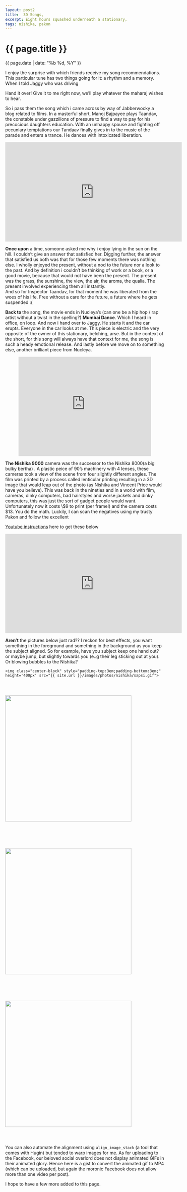 ```yaml
---
layout: post2
title:  3D Songs, 
excerpt: Eight hours squashed underneath a stationary, 
tags: nishika, pakon
---
```



<div class="row">
<div class="col-xs-8 col-xs-offset-2">




<h1> {{ page.title }} </h1>
<div class="pdate"> {{ page.date | date: "%b %d, %Y" }} </div>

<div class="col-md-10 col-md-offset-1">
<p>
I enjoy the surprise with which friends receive my song recommendations.  This
particular tune has two things going for it: a rhythm and a memory. When I told
Jaggy who was driving
</p>
<p>
Hand it over! Give it to me right now, we’ll play whatever the maharaj wishes to hear.
</p>
<p>
So i pass them the song which i came across by way of Jabberwocky a blog related
to films. In a masterful short, Manoj Bajpayee plays Taandav, the constable
 under gazzilions of pressure to find a way to pay for his precocious
daughters education. With an unhappy spouse and fighting off pecuniary
temptations our Tandaav finally gives in to the
music of the parade and enters a trance. He dances with intoxicated liberation.
</p>

<div style="text-align:center;">
<iframe width="560" height="315" src="https://www.youtube.com/embed/RgO1HvdcZl8" frameborder="0" allowfullscreen></iframe>
</div>

<p>
<b>Once upon</b> a time, someone asked me why i enjoy lying in the sun on the
hill. I couldn’t give an answer that satisfied her. Digging further, the answer
that satisfied us both was that for those few moments there was nothing else. I
wholly enjoyed the present, without a nod to the future nor a look to the
past. And by definition i couldn’t be thinking of work or a book, or a good
movie, because that would not have been the present. The present was the grass,
the sunshine, the view, the air, the aroma, the qualia. The present involved experiencing them all instantly.
<br/>
And so for Inspector Taandav, for that moment he was liberated from the woes of his life. Free without a care for the future, a future where he gets suspended :(
</p>

<p>
<b>Back to </b>the song, the movie ends in Nucleya’s (can one be a hip hop / rap artist
without a twist in the spelling?) <b>Mumbai Dance</b>. Which I heard in office, on
loop. And now i hand over to Jaggy. He starts it and the car erupts. Everyone in the
car looks at me. This piece is electric and the very opposite of the owner of
this stationary, belching, arse. But in the context of the short, for this song
will always have that context for me, the song is such a heady emotional
release. And lastly before we move on to something else, another brilliant piece
from Nucleya.  </p>

<div style="text-align:center;">
<iframe width="420" height="315" src="https://www.youtube.com/embed/wlWsIH_bUKU" frameborder="0" allowfullscreen></iframe>
</div>

<p>
<b>The Nishika 9000</b> camera was the successor to the Nishika 8000(a big bulky
bertha) . A plastic peice of 90’s machinery with 4 lenses, these cameras took a view of the scene from four slightly different angles. The film was printed by a process called lenticular printing resulting in a 3D image that would leap out of the photo (as Nishika and Vincent Price would have you believe). This was back in the nineties and in a world with film, cameras, dinky computers, bad hairstyles and worse jackets and dinky computers, this was just the sort of gadget people would want.
<br/>
Unfortunately now it costs \$9 to print (per frame!) and the camera costs
$13. You do the math. Luckily, I can scan the negatives using my trusty Pakon and
follow the excellent

<a href="https://www.youtube.com/watch?v=7VUvQN_ytqY">Youtube instructions</a>  here to get these below 
</p>

<div style="text-align:center;">
<iframe width="560" height="315" src="https://www.youtube.com/embed/7VUvQN_ytqY" frameborder="0" allowfullscreen></iframe>
</div>



<p>
<b>Aren’t</b> the pictures below just rad?? I reckon for best effects, you want something in the foreground and something in the background as you keep the subject aligned. So for example, have you subject keep one hand out? or maybe jump, but slightly towards you (e..g their leg sticking out at you). Or blowing bubbles to the Nishika?
<br/>
</p>

    <img class="center-block" style="padding-top:3em;padding-bottom:3em;" height='400px' src="{{ site.url }}/images/photos/nishika/sapsi.gif">

<img  class="center-block" style="padding-top:3em;padding-bottom:3em;" height='400px'  src="{{ site.url }}/images/photos/nishika/chr1.gif">

<img  class="center-block" style="padding-top:3em;padding-bottom:3em;" height='400px'  src="{{ site.url }}/images/photos/nishika/she1.gif">

<img  class="center-block" style="padding-top:3em;padding-bottom:3em;" height='400px'  src="{{ site.url }}/images/photos/nishika/my1.gif">

<p>
You can also automate the alignment using <code>align_image_stack</code> (a tool that comes with Hugin) but tended to warp images for me.
As for uploading to the Facebook, our beloved social overlord does not display animated GIFs in their animated glory. Hence here is a gist to convert the animated gif to MP4 (which can be uploaded, but again the moronic Facebook does not allow more than one video per post).
</p>

<script src="https://gist.github.com/saptarshiguha/d015afff5884b472a122.js"></script>

<p>
I hope to have a few more added to this page.
</p>


</div>
</div>
</div>









<!-- Ends op most -->
